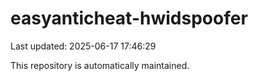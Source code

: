 # easyanticheat-hwidspoofer

Last updated: 2025-06-17 17:46:29

This repository is automatically maintained.

